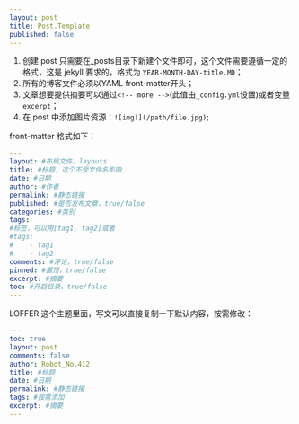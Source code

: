 ```yaml
---
layout: post
title: Post.Template
published: false
---
```


1. 创建 post 只需要在_posts目录下新建个文件即可，这个文件需要遵循一定的格式，这是 jekyll 要求的，格式为 `YEAR-MONTH-DAY-title.MD`；
2. 所有的博客文件必须以YAML front-matter开头；
3. 文章想要提供摘要可以通过`<!-- more -->`(此值由`_config.yml`设置)或者变量`excerpt`；
4. 在 post 中添加图片资源：`![img]](/path/file.jpg)`;

front-matter 格式如下：

```yaml
---
layout: #布局文件，layouts
title: #标题，这个不受文件名影响
date: #日期
author: #作者
permalink: #静态链接
published: #是否发布文章，true/false
categories: #类别
tags: 
#标签，可以用[tag1, tag2]或者
#tags: 
#    - tag1
#    - tag2
comments: #评论，true/false
pinned: #置顶，true/false
excerpt: #摘要
toc: #开启目录，true/false
---
```

LOFFER 这个主题里面，写文可以直接复制一下默认内容，按需修改：

```yaml
---
toc: true
layout: post
comments: false
author: Robot_No.412
title: #标题
date: #日期
permalink: #静态链接
tags: #按需添加
excerpt: #摘要
---
```
